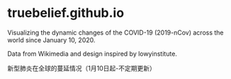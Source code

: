 # truebelief.github.io
Visualizing the dynamic changes of the COVID-19 (2019-nCov) across the world since January 10, 2020.

Data from Wikimedia and design inspired by lowyinstitute.

新型肺炎在全球的蔓延情况（1月10日起-不定期更新）
